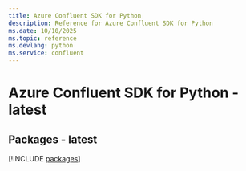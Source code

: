 ```yaml
---
title: Azure Confluent SDK for Python
description: Reference for Azure Confluent SDK for Python
ms.date: 10/10/2025
ms.topic: reference
ms.devlang: python
ms.service: confluent
---
```

# Azure Confluent SDK for Python - latest
## Packages - latest
[!INCLUDE [packages](confluent-index.md)]